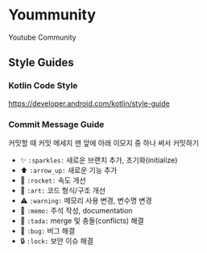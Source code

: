 # Yoummunity
Youtube Community

## Style Guides
### Kotlin Code Style
https://developer.android.com/kotlin/style-guide

### Commit Message Guide
커밋할 때 커밋 메세지 맨 앞에 아래 이모지 중 하나 써서 커밋하기

* :sparkles: `:sparkles:` 새로운 브랜치 추가, 초기화(initialize)
* :arrow_up: `:arrow_up:` 새로운 기능 추가
* :rocket: `:rocket:` 속도 개선
* :art: `:art:` 코드 형식/구조 개선
* :warning: `:warning:` 메모리 사용 변경, 변수명 변경
* :memo: `:memo:` 주석 작성, documentation
* :tada: `:tada:` merge 및 충돌(conflicts) 해결
* :bug: `:bug:` 버그 해결
* :lock: `:lock:` 보안 이슈 해결
